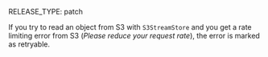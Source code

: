 RELEASE_TYPE: patch

If you try to read an object from S3 with `S3StreamStore` and you get a rate limiting error from S3 (_Please reduce your request rate_), the error is marked as retryable.